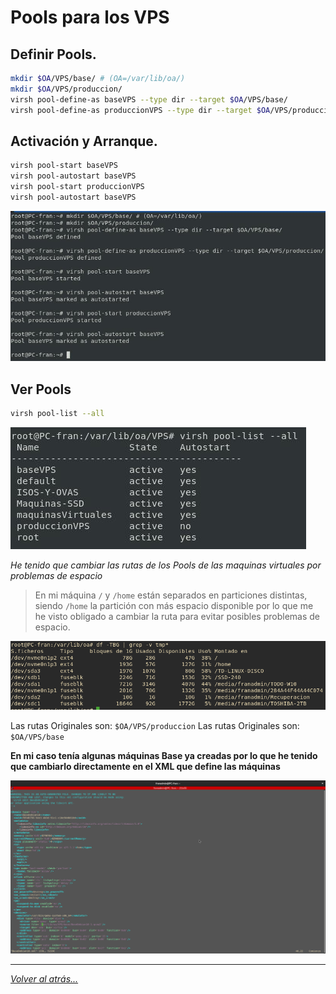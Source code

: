# Pools para los VPS
## Definir Pools.

```bash
mkdir $OA/VPS/base/ # (OA=/var/lib/oa/)
mkdir $OA/VPS/produccion/
virsh pool-define-as baseVPS --type dir --target $OA/VPS/base/
virsh pool-define-as produccionVPS --type dir --target $OA/VPS/produccion/
```

## Activación y Arranque.

```bash
virsh pool-start baseVPS
virsh pool-autostart baseVPS
virsh pool-start produccionVPS 
virsh pool-autostart baseVPS
```
![pools1](./imagenes/pools.jpg)

## Ver Pools

```bash
virsh pool-list --all
```

![pools2](./imagenes/pools2.jpg)

_He tenido que cambiar las rutas de los Pools de las maquinas virtuales por problemas de espacio_

> En mi máquina `/` y `/home` están separados en particiones distintas, siendo `/home` la partición con más espacio disponible por lo que me he visto obligado a cambiar la ruta para evitar posibles problemas de espacio.

![pools2](./imagenes/MOVER-VPS.png)

Las rutas Originales son: `$OA/VPS/produccion`
Las rutas Originales son: `$OA/VPS/base`

**En mi caso tenía algunas máquinas Base ya creadas por lo que he tenido que cambiarlo directamente en el XML que define las máquinas**

![pools2](./imagenes/cambioENMaquinas.png)

________________________________________
*[Volver al atrás...](./kvmQemu.md)*
